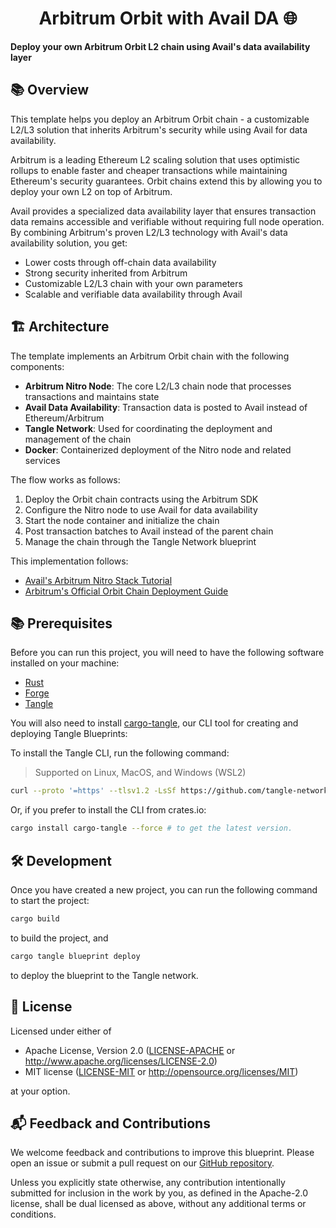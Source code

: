 # <h1 align="center"> Arbitrum Orbit with Avail DA 🌐 </h1>

**Deploy your own Arbitrum Orbit L2 chain using Avail's data availability layer**

## 📚 Overview

This template helps you deploy an Arbitrum Orbit chain - a customizable L2/L3 solution that inherits Arbitrum's security while using Avail for data availability.

Arbitrum is a leading Ethereum L2 scaling solution that uses optimistic rollups to enable faster and cheaper transactions while maintaining Ethereum's security guarantees. Orbit chains extend this by allowing you to deploy your own L2 on top of Arbitrum.

Avail provides a specialized data availability layer that ensures transaction data remains accessible and verifiable without requiring full node operation. By combining Arbitrum's proven L2/L3 technology with Avail's data availability solution, you get:

- Lower costs through off-chain data availability
- Strong security inherited from Arbitrum
- Customizable L2/L3 chain with your own parameters
- Scalable and verifiable data availability through Avail

## 🏗️ Architecture

The template implements an Arbitrum Orbit chain with the following components:

- **Arbitrum Nitro Node**: The core L2/L3 chain node that processes transactions and maintains state
- **Avail Data Availability**: Transaction data is posted to Avail instead of Ethereum/Arbitrum
- **Tangle Network**: Used for coordinating the deployment and management of the chain
- **Docker**: Containerized deployment of the Nitro node and related services

The flow works as follows:

1. Deploy the Orbit chain contracts using the Arbitrum SDK
2. Configure the Nitro node to use Avail for data availability 
3. Start the node container and initialize the chain
4. Post transaction batches to Avail instead of the parent chain
5. Manage the chain through the Tangle Network blueprint

This implementation follows:
- [Avail's Arbitrum Nitro Stack Tutorial](https://docs.availproject.org/docs/build-with-avail/Optimium/arbitrum-nitro/nitro-stack#step-2-create-env-file)
- [Arbitrum's Official Orbit Chain Deployment Guide](https://docs.arbitrum.io/launch-orbit-chain/how-tos/orbit-sdk-deploying-rollup-chain)

## 📚 Prerequisites

Before you can run this project, you will need to have the following software installed on your machine:

- [Rust](https://www.rust-lang.org/tools/install)
- [Forge](https://getfoundry.sh)
- [Tangle](https://github.com/tangle-network/tangle?tab=readme-ov-file#-getting-started-)

You will also need to install [cargo-tangle](https://crates.io/crates/cargo-tangle), our CLI tool for creating and
deploying Tangle Blueprints:

To install the Tangle CLI, run the following command:

> Supported on Linux, MacOS, and Windows (WSL2)

```bash
curl --proto '=https' --tlsv1.2 -LsSf https://github.com/tangle-network/gadget/releases/download/cargo-tangle-v0.1.2/cargo-tangle-installer.sh | sh
```

Or, if you prefer to install the CLI from crates.io:

```bash
cargo install cargo-tangle --force # to get the latest version.
```

## 🛠️ Development

Once you have created a new project, you can run the following command to start the project:

```sh
cargo build
```

to build the project, and

```sh
cargo tangle blueprint deploy
```

to deploy the blueprint to the Tangle network.

## 📜 License

Licensed under either of

* Apache License, Version 2.0
  ([LICENSE-APACHE](LICENSE-APACHE) or http://www.apache.org/licenses/LICENSE-2.0)
* MIT license
  ([LICENSE-MIT](LICENSE-MIT) or http://opensource.org/licenses/MIT)

at your option.

## 📬 Feedback and Contributions

We welcome feedback and contributions to improve this blueprint.
Please open an issue or submit a pull request on
our [GitHub repository](https://github.com/tangle-network/blueprint-template/issues).

Unless you explicitly state otherwise, any contribution intentionally submitted
for inclusion in the work by you, as defined in the Apache-2.0 license, shall be
dual licensed as above, without any additional terms or conditions.
